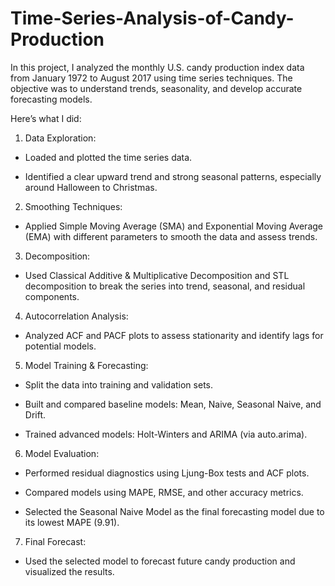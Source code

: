 # Time-Series-Analysis-of-Candy-Production
In this project, I analyzed the monthly U.S. candy production index data from January 1972 to August 2017 using time series techniques. The objective was to understand trends, seasonality, and develop accurate forecasting models.

Here’s what I did:

1. Data Exploration:

- Loaded and plotted the time series data.

- Identified a clear upward trend and strong seasonal patterns, especially around Halloween to Christmas.

2. Smoothing Techniques:

- Applied Simple Moving Average (SMA) and Exponential Moving Average (EMA) with different parameters to smooth the data and assess trends.

3. Decomposition:

- Used Classical Additive & Multiplicative Decomposition and STL decomposition to break the series into trend, seasonal, and residual components.

4. Autocorrelation Analysis:

- Analyzed ACF and PACF plots to assess stationarity and identify lags for potential models.

5. Model Training & Forecasting:

- Split the data into training and validation sets.

- Built and compared baseline models: Mean, Naive, Seasonal Naive, and Drift.

- Trained advanced models: Holt-Winters and ARIMA (via auto.arima).

6. Model Evaluation:

- Performed residual diagnostics using Ljung-Box tests and ACF plots.

- Compared models using MAPE, RMSE, and other accuracy metrics.

- Selected the Seasonal Naive Model as the final forecasting model due to its lowest MAPE (9.91).

7. Final Forecast:

- Used the selected model to forecast future candy production and visualized the results.
